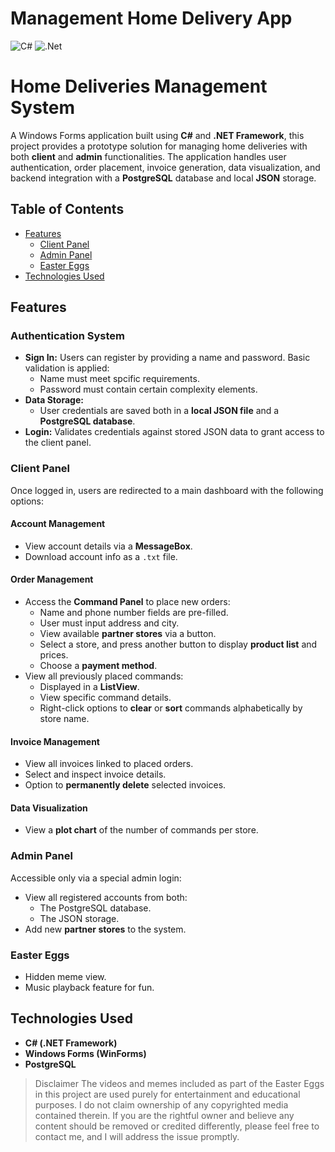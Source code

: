 # Management Home Delivery App


![C#](https://img.shields.io/badge/c%23-%23239120.svg?style=for-the-badge&logo=csharp&logoColor=white)
![.Net](https://img.shields.io/badge/.NET-5C2D91?style=for-the-badge&logo=.net&logoColor=white)

# Home Deliveries Management System

A Windows Forms application built using **C#** and **.NET Framework**, this project provides a prototype solution for managing home deliveries with both **client** and **admin** functionalities. The application handles user authentication, order placement, invoice generation, data visualization, and backend integration with a **PostgreSQL** database and local **JSON** storage.

## Table of Contents

- [Features](#features)
  - [Client Panel](#client-panel)
  - [Admin Panel](#admin-panel)
  - [Easter Eggs](#easter-eggs)
- [Technologies Used](#technologies-used)


## Features

### Authentication System
- **Sign In:** Users can register by providing a name and password. Basic validation is applied:
  - Name must meet spcific requirements.
  - Password must contain certain complexity elements.
- **Data Storage:**
  - User credentials are saved both in a **local JSON file** and a **PostgreSQL database**.
- **Login:** Validates credentials against stored JSON data to grant access to the client panel.

### Client Panel

Once logged in, users are redirected to a main dashboard with the following options:

#### Account Management
- View account details via a **MessageBox**.
- Download account info as a `.txt` file.

#### Order Management
- Access the **Command Panel** to place new orders:
  - Name and phone number fields are pre-filled.
  - User must input address and city.
  - View available **partner stores** via a button.
  - Select a store, and press another button to display  **product list** and prices.
  - Choose a **payment method**.
- View all previously placed commands:
  - Displayed in a **ListView**.
  - View specific command details.
  - Right-click options to **clear** or **sort** commands alphabetically by store name.

#### Invoice Management
- View all invoices linked to placed orders.
- Select and inspect invoice details.
- Option to **permanently delete** selected invoices.

#### Data Visualization
- View a **plot chart** of the number of commands per store.

### Admin Panel

Accessible only via a special admin login:
- View all registered accounts from both:
  - The PostgreSQL database.
  - The JSON storage.
- Add new **partner stores** to the system.

### Easter Eggs
- Hidden meme view.
- Music playback feature for fun.

## Technologies Used

- **C# (.NET Framework)**
- **Windows Forms (WinForms)**
- **PostgreSQL**

> Disclaimer
> The videos and memes included as part of the Easter Eggs in this project are used purely for entertainment and educational purposes. I do not claim ownership of any copyrighted media contained therein.
> If you are the rightful owner and believe any content should be removed or credited differently, please feel free to contact me, and I will address the issue promptly.
